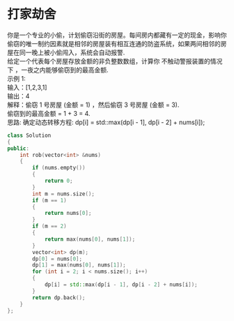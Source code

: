 # 打家劫舍
你是一个专业的小偷，计划偷窃沿街的房屋。每间房内都藏有一定的现金，影响你偷窃的唯一制约因素就是相邻的房屋装有相互连通的防盗系统，如果两间相邻的房屋在同一晚上被小偷闯入，系统会自动报警. <br>
给定一个代表每个房屋存放金额的非负整数数组，计算你 不触动警报装置的情况下 ，一夜之内能够偷窃到的最高金额. <br>
示例 1: <br>
输入：[1,2,3,1] <br>
输出：4 <br>
解释：偷窃 1 号房屋 (金额 = 1) ，然后偷窃 3 号房屋 (金额 = 3). <br>
     偷窃到的最高金额 = 1 + 3 = 4. <br>
思路: 确定动态转移方程: dp[i] = std::max(dp[i - 1], dp[i - 2] + nums[i]); 
```cpp
class Solution
{
public:
    int rob(vector<int> &nums)
    {
        if (nums.empty())
        {
            return 0;
        }
        int m = nums.size();
        if (m == 1)
        {
            return nums[0];
        }
        if (m == 2)
        {
            return max(nums[0], nums[1]);
        }
        vector<int> dp(m);
        dp[0] = nums[0];
        dp[1] = max(nums[0], nums[1]);
        for (int i = 2; i < nums.size(); i++)
        {
            dp[i] = std::max(dp[i - 1], dp[i - 2] + nums[i]);
        }
        return dp.back();
    }
};
```
